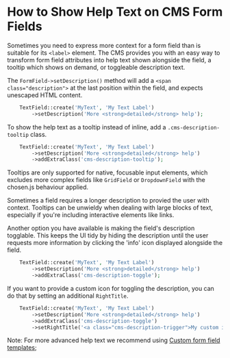 # How to Show Help Text on CMS Form Fields

Sometimes you need to express more context for a form field
than is suitable for its `<label>` element.
The CMS provides you with an easy way to transform
form field attributes into help text
shown alongside the field, a tooltip which shows on demand, or toggleable description text.

The `FormField->setDescription()` method will add a `<span class="description">`
at the last position within the field, and expects unescaped HTML content.


```php
    TextField::create('MyText', 'My Text Label')
        ->setDescription('More <strong>detailed</strong> help');
```

To show the help text as a tooltip instead of inline,
add a `.cms-description-tooltip` class.


```php
    TextField::create('MyText', 'My Text Label')
        ->setDescription('More <strong>detailed</strong> help')
        ->addExtraClass('cms-description-tooltip');
```

Tooltips are only supported
for native, focusable input elements, which excludes
more complex fields like `GridField`
or `DropdownField` with the chosen.js behaviour applied.

Sometimes a field requires a longer description to provied the user with context.
Tooltips can be unwieldy when dealing with large blocks of text, especially if
you're including interactive elements like links.

Another option you have available is making the field's description togglable. This keeps
the UI tidy by hiding the description until the user requests more information
by clicking the 'info' icon displayed alongside the field.


```php
    TextField::create('MyText', 'My Text Label')
        ->setDescription('More <strong>detailed</strong> help')
        ->addExtraClass('cms-description-toggle');
```

If you want to provide a custom icon for toggling the description, you can do that
by setting an additional `RightTitle`.


```php
    TextField::create('MyText', 'My Text Label')
        ->setDescription('More <strong>detailed</strong> help')
        ->addExtraClass('cms-description-toggle')
        ->setRightTitle('<a class="cms-description-trigger">My custom icon</a>');
```

Note: For more advanced help text we recommend using
[Custom form field templates](/developer_guides/forms/form_templates);
